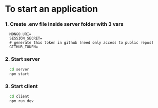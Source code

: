 # To start an application

### 1. Create .env file inside server folder with 3 vars
```env
  MONGO_URI=
  SESSION_SECRET=
  # generate this token in github (need only access to public repos)
  GITHUB_TOKEN=
```

### 2. Start server
```sh
  cd server
  npm start
```

### 3. Start client
```sh
  cd client
  npm run dev
```
